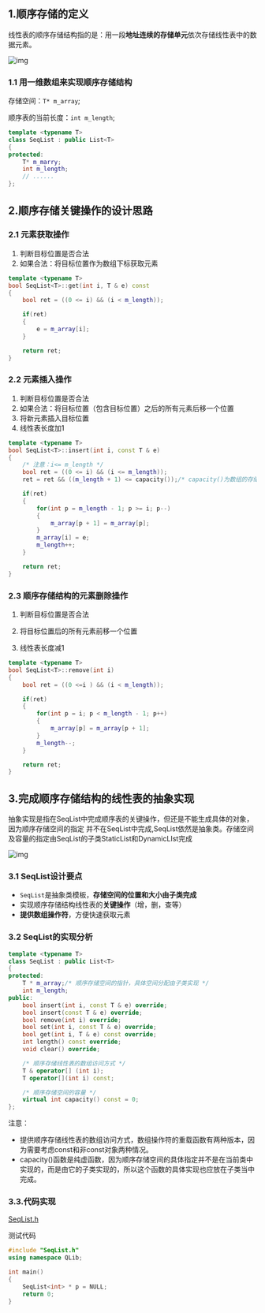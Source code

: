 ## 1.顺序存储的定义

线性表的顺序存储结构指的是：用一段**地址连续的存储单元**依次存储线性表中的数据元素。

![img](./pic/SeqStorage.png)



### 1.1 用**一维数组**来实现顺序存储结构

存储空间：`T* m_array`;

顺序表的当前长度：`int m_length`;

```c++
template <typename T>
class SeqList : public List<T>
{
protected:
    T* m_marry;
    int m_length;
    // ......
};
```

## 2.顺序存储关键操作的设计思路

### 2.1 元素**获取**操作

1.  判断目标位置是否合法
2.  如果合法：将目标位置作为数组下标获取元素

```c++
template <typename T>
bool SeqList<T>::get(int i, T & e) const
{
    bool ret = ((0 <= i) && (i < m_length));

    if(ret)
    {
        e = m_array[i];
    }

    return ret;
}
```

### 2.2 元素**插入**操作

1.  判断目标位置是否合法
2.  如果合法：将目标位置（包含目标位置）之后的所有元素后移一个位置
3.  将新元素插入目标位置
4.  线性表长度加1

```c++
template <typename T>
bool SeqList<T>::insert(int i, const T & e)
{
    /* 注意：i<= m_length */
    bool ret = ((0 <= i) && (i <= m_length));
    ret = ret && ((m_length + 1) <= capacity());/* capacity()为数组的存储量 */

    if(ret)
    {
        for(int p = m_length - 1; p >= i; p--)
        {
            m_array[p + 1] = m_array[p];
        }
        m_array[i] = e;
        m_length++;
    }

    return ret;
}
```

### 2.3 顺序存储结构的元素**删除**操作

1.  判断目标位置是否合法

2.  将目标位置后的所有元素前移一个位置

3.  线性表长度减1


```c++
template <typename T>
bool SeqList<T>::remove(int i)
{
    bool ret = ((0 <=i ) && (i < m_length));

    if(ret)
    {
        for(int p = i; p < m_length - 1; p++)
        {
            m_array[p] = m_array[p + 1];
        }
        m_length--;
    }

    return ret;
}
```

## 3.完成**顺序存储结构的线性表**的抽象实现

​	抽象实现是指在SeqList中完成顺序表的关键操作，但还是不能生成具体的对象，因为顺序存储空间的指定 并不在SeqList中完成,SeqList依然是抽象类。存储空间及容量的指定由SeqList的子类StaticList和DynamicLIst完成

![img](./pic/uml.png)



### 3.1 SeqList设计要点

- `SeqList`是抽象类模板，**存储空间的位置和大小由子类完成**
- 实现顺序存储结构线性表的**关键操作**（增，删，查等）
- **提供数组操作符**，方便快速获取元素

### 3.2 SeqList的实现分析

```c++
template <typename T>
class SeqList : public List<T>
{
protected:
    T * m_array;/* 顺序存储空间的指针，具体空间分配由子类实现 */
    int m_length;
public:
    bool insert(int i, const T & e) override;
    bool insert(const T & e) override;
    bool remove(int i) override;
    bool set(int i, const T & e) override;
    bool get(int i, T & e) const override;
    int length() const override;
    void clear() override;

    /* 顺序存储线性表的数组访问方式 */
    T & operator[] (int i);
    T operator[](int i) const;

    /* 顺序存储空间的容量 */
    virtual int capacity() const = 0;
};
```

注意：

- 提供顺序存储线性表的数组访问方式，数组操作符的重载函数有两种版本，因为需要考虑const和非const对象两种情况。
- capacity()函数是纯虚函数，因为顺序存储空间的具体指定并不是在当前类中实现的，而是由它的子类实现的，所以这个函数的具体实现也应放在子类当中完成。

### 3.3.代码实现

[SeqList.h](../QLib/SeqList.h)



测试代码

```c++
#include "SeqList.h"
using namespace QLib;

int main()
{
    SeqList<int> * p = NULL;
    return 0;
}
```

